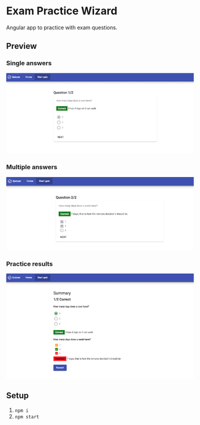 # Exam Practice Wizard
Angular app to practice with exam questions.

## Preview
### Single answers
![](./docs/question_radio.png)
### Multiple answers
![](./docs/question_checkbox.png)
### Practice results
![](./docs/summary.png)

## Setup
1. `npm i`
2. `npm start`
